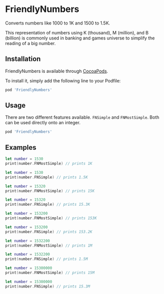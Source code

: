 # FriendlyNumbers

Converts numbers like 1000 to 1K and 1500 to 1.5K.

This representation of numbers using K (thousand), M (million), and B (billion) is commonly used in banking and games universe to simplify the reading of a big number.

## Installation

FriendlyNumbers is available through [CocoaPods](http://cocoapods.org). 

To install it, simply add the following line to your Podfile:

```ruby
pod 'FriendlyNumbers'
```

## Usage

There are two different features available. `FNSimple` and `FNMostSimple`. Both can be used directly onto an integer.

```ruby
pod 'FriendlyNumbers'
```

## Examples

```swift
let number = 1530
print(number.FNMostSimple) // prints 1K

let number = 1530
print(number.FNSimple) // prints 1.5K

let number = 15320
print(number.FNMostSimple) // prints 15K

let number = 15320
print(number.FNSimple) // prints 15.3K

let number = 153200
print(number.FNMostSimple) // prints 153K

let number = 153200
print(number.FNSimple) // prints 153.2K

let number = 1532200
print(number.FNMostSimple) // prints 1M

let number = 1532200
print(number.FNSimple) // prints 1.5M

let number = 15300000
print(number.FNMostSimple) // prints 15M

let number = 15300000
print(number.FNSimple) // prints 15.3M
```
